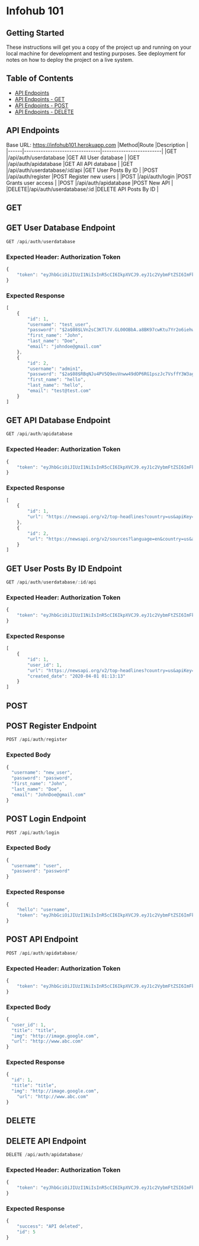 # Infohub 101

## Getting Started
These instructions will get you a copy of the project up and running on your local machine for development and testing purposes. See deployment for notes on how to deploy the project on a live system.

## Table of Contents
- [API Endpoints](#API-Endpoints)
- [API Endpoints - GET](#GET)
- [API Endpoints - POST](#POST)
- [API Endpoints - DELETE](#DELETE)

## API Endpoints
Base URL: https://infohub101.herokuapp.com
|Method|Route                           |Description              |
|------|--------------------------------|-------------------------|
|GET   |/api/auth/userdatabase          |GET All User database    |
|GET   |/api/auth/apidatabase           |GET All API database     |
|GET   |/api/auth/userdatabase/:id/api  |GET User Posts By ID     |
|POST  |/api/auth/register              |POST Register new users  |
|POST  |/api/auth/login                 |POST Grants user access  |
|POST  |/api/auth/apidatabase           |POST New API             |
|DELETE|/api/auth/userdatabase/:id      |DELETE API Posts By  ID  |


## GET
## GET User Database Endpoint
```js
GET /api/auth/userdatabase
```
### Expected Header: Authorization Token
```js
{
    "token": "eyJhbGciOiJIUzI1NiIsInR5cCI6IkpXVCJ9.eyJ1c2VybmFtZSI6ImFkbWluIiwiaWF0IjoxNTg1NTQxOTg1LCJleHAiOjE1ODU1NDU1ODV9.JQBojlTtPB96MqvYndC5ZZU2XK2W_tspRJl8aQPuVhw"
}
```
### Expected Response
```js
[
    {
        "id": 1,
        "username": "test_user",
        "password": "$2a$08$LVn2sC3KTl7V.GL00OBbA.a8BK97cwKtu7Yr2o6iehwOEp.1/MOSO",
        "first_name": "John",
        "last_name": "Doe",
        "email": "johndoe@gmail.com"
    },
    {
        "id": 2,
        "username": "admin1",
        "password": "$2a$08$RBqNJu4PV5Q9euVnww49dOP6RG1pszJc7VsffY3W3agWuRzkOwjue",
        "first_name": "hello",
        "last_name": "hello",
        "email": "test@test.com"
    }
]
```

## GET API Database Endpoint
```js
GET /api/auth/apidatabase
```
### Expected Header: Authorization Token
```js
{
    "token": "eyJhbGciOiJIUzI1NiIsInR5cCI6IkpXVCJ9.eyJ1c2VybmFtZSI6ImFkbWluIiwiaWF0IjoxNTg1NTQxOTg1LCJleHAiOjE1ODU1NDU1ODV9.JQBojlTtPB96MqvYndC5ZZU2XK2W_tspRJl8aQPuVhw"
}
```
### Expected Response
```js
[
    {
        "id": 1,
        "url": "https://newsapi.org/v2/top-headlines?country=us&apiKey=17bde5c1903e4a31a9d1560bf1256a95"
    },
    {
        "id": 2,
        "url": "https://newsapi.org/v2/sources?language=en&country=us&apiKey=17bde5c1903e4a31a9d1560bf1256a95"
    }
]
```

## GET User Posts By ID Endpoint
```js
GET /api/auth/userdatabase/:id/api 
```
### Expected Header: Authorization Token
```js
{
    "token": "eyJhbGciOiJIUzI1NiIsInR5cCI6IkpXVCJ9.eyJ1c2VybmFtZSI6ImFkbWluIiwiaWF0IjoxNTg1NTQxOTg1LCJleHAiOjE1ODU1NDU1ODV9.JQBojlTtPB96MqvYndC5ZZU2XK2W_tspRJl8aQPuVhw"
}
```
### Expected Response
```js
[
    {
        "id": 1,
        "user_id": 1,
        "url": "https://newsapi.org/v2/top-headlines?country=us&apiKey=17bde5c1903e4a31a9d1560bf1256a95",
        "created_date": "2020-04-01 01:13:13"
    }
]
```

## POST
## POST Register Endpoint
```js
POST /api/auth/register
```
### Expected Body
```js
{
  "username": "new_user",
  "password": "password",
  "first_name": "John",
  "last_name": "Doe",
  "email": "JohnDoe@gmail.com"
}
```

## POST Login Endpoint
```js
POST /api/auth/login
```
### Expected Body
```js
{
  "username": "user",
  "password": "password"
}
```
### Expected Response
```js
{
    "hello": "username",
    "token": "eyJhbGciOiJIUzI1NiIsInR5cCI6IkpXVCJ9.eyJ1c2VybmFtZSI6ImFkbWluIiwiaWF0IjoxNTg1NTQxOTg1LCJleHAiOjE1ODU1NDU1ODV9.JQBojlTtPB96MqvYndC5ZZU2XK2W_tspRJl8aQPuVhw"
}
```

## POST API Endpoint
```js
POST /api/auth/apidatabase/
```
### Expected Header: Authorization Token
```js
{
    "token": "eyJhbGciOiJIUzI1NiIsInR5cCI6IkpXVCJ9.eyJ1c2VybmFtZSI6ImFkbWluIiwiaWF0IjoxNTg1NTQxOTg1LCJleHAiOjE1ODU1NDU1ODV9.JQBojlTtPB96MqvYndC5ZZU2XK2W_tspRJl8aQPuVhw"
}
```
### Expected Body
```js
{
  "user_id": 1,
  "title": "title",
  "img": "http://image.google.com",
  "url": "http://www.abc.com"
}
```

### Expected Response
```js
{
  "id": 1,
  "title": "title",
  "img": "http://image.google.com",
	"url": "http://www.abc.com"
}
```

## DELETE 
## DELETE API Endpoint
```js
DELETE /api/auth/apidatabase/
```
### Expected Header: Authorization Token
```js
{
    "token": "eyJhbGciOiJIUzI1NiIsInR5cCI6IkpXVCJ9.eyJ1c2VybmFtZSI6ImFkbWluIiwiaWF0IjoxNTg1NTQxOTg1LCJleHAiOjE1ODU1NDU1ODV9.JQBojlTtPB96MqvYndC5ZZU2XK2W_tspRJl8aQPuVhw"
}
```
### Expected Response
```js
{
    "success": "API deleted",
    "id": 5
}
```